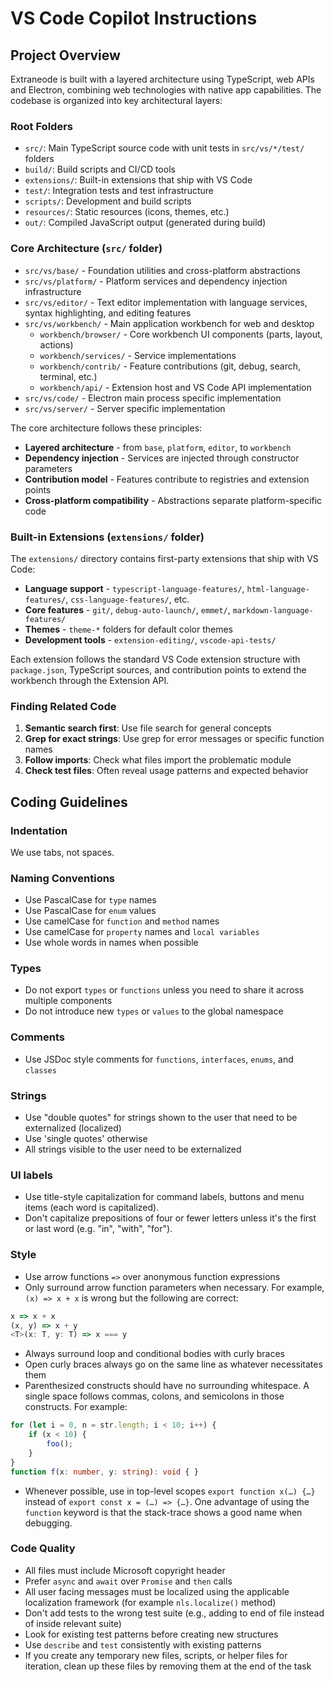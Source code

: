 # VS Code Copilot Instructions

## Project Overview

Extraneode is built with a layered architecture using TypeScript, web APIs and Electron, combining web technologies with native app capabilities. The codebase is organized into key architectural layers:

### Root Folders
- `src/`: Main TypeScript source code with unit tests in `src/vs/*/test/` folders
- `build/`: Build scripts and CI/CD tools
- `extensions/`: Built-in extensions that ship with VS Code
- `test/`: Integration tests and test infrastructure
- `scripts/`: Development and build scripts
- `resources/`: Static resources (icons, themes, etc.)
- `out/`: Compiled JavaScript output (generated during build)

### Core Architecture (`src/` folder)
- `src/vs/base/` - Foundation utilities and cross-platform abstractions
- `src/vs/platform/` - Platform services and dependency injection infrastructure
- `src/vs/editor/` - Text editor implementation with language services, syntax highlighting, and editing features
- `src/vs/workbench/` - Main application workbench for web and desktop
  - `workbench/browser/` - Core workbench UI components (parts, layout, actions)
  - `workbench/services/` - Service implementations
  - `workbench/contrib/` - Feature contributions (git, debug, search, terminal, etc.)
  - `workbench/api/` - Extension host and VS Code API implementation
- `src/vs/code/` - Electron main process specific implementation
- `src/vs/server/` - Server specific implementation

The core architecture follows these principles:
- **Layered architecture** - from `base`, `platform`, `editor`, to `workbench`
- **Dependency injection** - Services are injected through constructor parameters
- **Contribution model** - Features contribute to registries and extension points
- **Cross-platform compatibility** - Abstractions separate platform-specific code

### Built-in Extensions (`extensions/` folder)
The `extensions/` directory contains first-party extensions that ship with VS Code:
- **Language support** - `typescript-language-features/`, `html-language-features/`, `css-language-features/`, etc.
- **Core features** - `git/`, `debug-auto-launch/`, `emmet/`, `markdown-language-features/`
- **Themes** - `theme-*` folders for default color themes
- **Development tools** - `extension-editing/`, `vscode-api-tests/`

Each extension follows the standard VS Code extension structure with `package.json`, TypeScript sources, and contribution points to extend the workbench through the Extension API.

### Finding Related Code
1. **Semantic search first**: Use file search for general concepts
2. **Grep for exact strings**: Use grep for error messages or specific function names
3. **Follow imports**: Check what files import the problematic module
4. **Check test files**: Often reveal usage patterns and expected behavior

## Coding Guidelines

### Indentation

We use tabs, not spaces.

### Naming Conventions

- Use PascalCase for `type` names
- Use PascalCase for `enum` values
- Use camelCase for `function` and `method` names
- Use camelCase for `property` names and `local variables`
- Use whole words in names when possible

### Types

- Do not export `types` or `functions` unless you need to share it across multiple components
- Do not introduce new `types` or `values` to the global namespace

### Comments

- Use JSDoc style comments for `functions`, `interfaces`, `enums`, and `classes`

### Strings

- Use "double quotes" for strings shown to the user that need to be externalized (localized)
- Use 'single quotes' otherwise
- All strings visible to the user need to be externalized

### UI labels
- Use title-style capitalization for command labels, buttons and menu items (each word is capitalized).
- Don't capitalize prepositions of four or fewer letters unless it's the first or last word (e.g. "in", "with", "for").

### Style

- Use arrow functions `=>` over anonymous function expressions
- Only surround arrow function parameters when necessary. For example, `(x) => x + x` is wrong but the following are correct:

```typescript
x => x + x
(x, y) => x + y
<T>(x: T, y: T) => x === y
```

- Always surround loop and conditional bodies with curly braces
- Open curly braces always go on the same line as whatever necessitates them
- Parenthesized constructs should have no surrounding whitespace. A single space follows commas, colons, and semicolons in those constructs. For example:

```typescript
for (let i = 0, n = str.length; i < 10; i++) {
    if (x < 10) {
        foo();
    }
}
function f(x: number, y: string): void { }
```

- Whenever possible, use in top-level scopes `export function x(…) {…}` instead of `export const x = (…) => {…}`. One advantage of using the `function` keyword is that the stack-trace shows a good name when debugging.

### Code Quality

- All files must include Microsoft copyright header
- Prefer `async` and `await` over `Promise` and `then` calls
- All user facing messages must be localized using the applicable localization framework (for example `nls.localize()` method)
- Don't add tests to the wrong test suite (e.g., adding to end of file instead of inside relevant suite)
- Look for existing test patterns before creating new structures
- Use `describe` and `test` consistently with existing patterns
- If you create any temporary new files, scripts, or helper files for iteration, clean up these files by removing them at the end of the task
